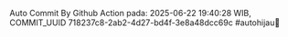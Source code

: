 Auto Commit By Github Action pada: 2025-06-22 19:40:28 WIB, COMMIT_UUID 718237c8-2ab2-4d27-bd4f-3e8a48dcc69c #autohijau🗿
